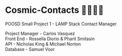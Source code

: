 # Cosmic-Contacts 🚀🌌👩‍🚀

POOSD Small Project 1 - LAMP Stack Contact Manager

Project Manager - Carlos Vasquez  
Front End - Rossella Diorio & Pharit Smitasin  
API - Nicholas King & Michael Norton  
Database - Samuel Voor
